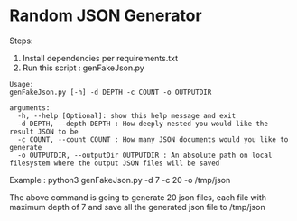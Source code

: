 # Random JSON Generator

Steps:

1. Install dependencies per requirements.txt
2. Run this script : genFakeJson.py

```
Usage:
genFakeJson.py [-h] -d DEPTH -c COUNT -o OUTPUTDIR

arguments:
  -h, --help [Optional]: show this help message and exit
  -d DEPTH, --depth DEPTH : How deeply nested you would like the result JSON to be
  -c COUNT, --count COUNT : How many JSON documents would you like to generate
  -o OUTPUTDIR, --outputDir OUTPUTDIR : An absolute path on local filesystem where the output JSON files will be saved
```

Example :  python3 genFakeJson.py -d 7 -c 20 -o /tmp/json

The above command is going to generate 20 json files, each file with maximum depth of 7 and save all the generated json file to /tmp/json


